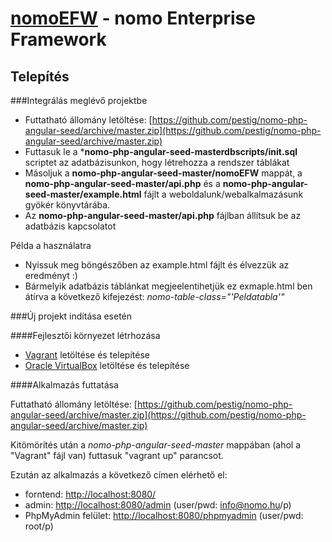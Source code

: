 [nomoEFW](http://nomo.hu/) - nomo Enterprise Framework 
======================================================


Telepítés
--------------------------------------

###Integrálás meglévő projektbe

 - Futtatható állomány letöltése: [https://github.com/pestig/nomo-php-angular-seed/archive/master.zip](https://github.com/pestig/nomo-php-angular-seed/archive/master.zip) 
 - Futtasuk le a ***nomo-php-angular-seed-masterdbscripts/init.sql** scriptet az adatbázisunkon, hogy létrehozza a rendszer táblákat
 - Másoljuk a **nomo-php-angular-seed-master/nomoEFW** mappát, a **nomo-php-angular-seed-master/api.php** és a **nomo-php-angular-seed-master/example.html** fájlt a weboldalunk/webalkalmazásunk gyökér könyvtárába.
 - Az **nomo-php-angular-seed-master/api.php** fájlban állítsuk be az adatbázis kapcsolatot
 
Példa a használatra

 - Nyissuk meg böngészőben az example.html fájlt és élvezzük az eredményt :)
 - Bármelyik adatbázis táblánkat megjeelentihetjük ez exmaple.html ben átírva a következő kifejezést: *nomo-table-class="'Peldatabla'"*


###Új projekt indítása esetén

####Fejlesztői környezet létrhozása

 - [Vagrant](https://www.vagrantup.com/downloads.html) letöltése és telepítése
 - [Oracle VirtualBox](https://www.virtualbox.org/wiki/Downloads) letöltése és telepítése
 
####Alkalmazás futtatása

Futtatható állomány letöltése: [https://github.com/pestig/nomo-php-angular-seed/archive/master.zip](https://github.com/pestig/nomo-php-angular-seed/archive/master.zip) 

Kitömörítés után a *nomo-php-angular-seed-master*  mappában (ahol a "Vagrant" fájl van) futtasuk "vagrant up" parancsot.

Ezután az alkalmazás a következő címen elérhető el: 

 - forntend: [http://localhost:8080/](http://localhost:8080/)
 - admin: [http://localhost:8080/admin](http://localhost:8080/admin) (user/pwd: info@nomo.hu/p)
 - PhpMyAdmin felület: [http://localhost:8080/phpmyadmin](http://localhost:8080/phpmyadmin) (user/pwd: root/p)
